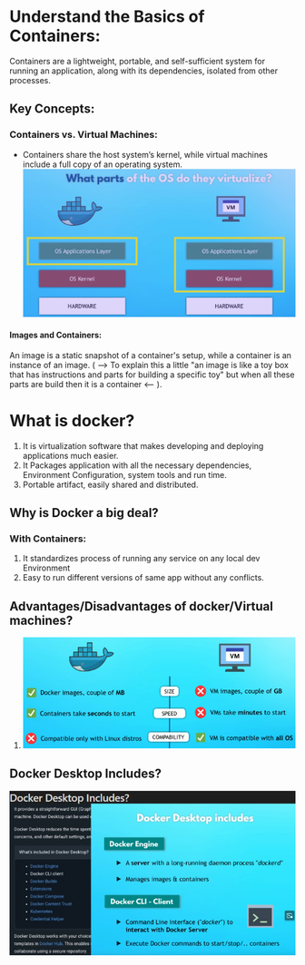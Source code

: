 # Understand the Basics of Containers:
Containers are a lightweight, portable, and self-sufficient system for running an application, along with its dependencies, isolated from other processes.
## Key Concepts:
### Containers vs. Virtual Machines: 
- Containers share the host system’s kernel, while virtual machines include a full copy of an operating system.
![alt text](/images/image.png)
#### Images and Containers: 
An image is a static snapshot of a container's setup, while a container is an instance of an image. ( --> To explain this a little "an image is like a toy box that has instructions and parts for building a specific toy" but when all these parts are build then it is a container <-- ).

# What is docker?
1) It is virtualization software that makes developing and deploying applications much easier. 
2) It Packages application with all the necessary dependencies, Environment Configuration, system tools and run time.
3) Portable artifact, easily shared and distributed.

## Why is Docker a big deal?
### With Containers: 
1) It standardizes process of running any service on any local dev Environment 
2) Easy to run different versions of same app without any conflicts.

## Advantages/Disadvantages of docker/Virtual machines?
1) ![alt text](images/image-1.png)

## Docker Desktop Includes?
![alt text](images/image-2.png)
